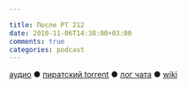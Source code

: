 ```yaml
---

title: После РТ 212
date: 2010-11-06T14:38:00+03:00
comments: true
categories: podcast
---
```

[аудио](http://cdn.radio-t.com/rt212post.mp3) ● [пиратский torrent](http://pirates.radio-t.com/torrents/rt212post.mp3.torrent) ● [лог чата](http://chat.radio-t.com/logs/radio-t-212.html) ● [wiki](http://wiki.radio-t.com/%D0%9F%D0%BE%D1%81%D0%BB%D0%B5_%D0%A0%D0%A2_212)<audio src="http://cdn.radio-t.com/rt212post.mp3" preload="none">
